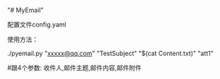 "# MyEmail" 

配置文件config.yaml

使用方法：

./pyemail.py "xxxxx@qq.com" "TestSubject"  "$(cat Content.txt)" "att1"

#跟4个参数: 收件人,邮件主题,邮件内容,邮件附件